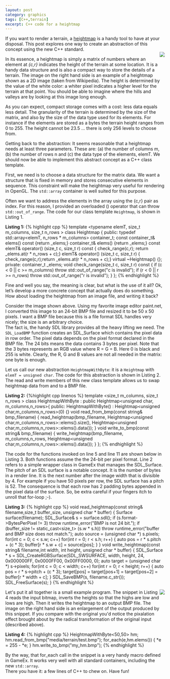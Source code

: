 ```yaml
---
layout: post
category: graphics
tags: [C++,terrain]
excerpt: C++ code for a heightmap 
---
```

If you want to render a terrain, a [heightmap](http://en.wikipedia.org/wiki/Heightmap) is a handy tool to have at your disposal.  This post explores one way to create an abstraction of this concept using the new C++ standard.     
<img src="http://upload.wikimedia.org/wikipedia/commons/5/57/Heightmap.png" style="float:right"/>

In its essence, a heightmap is simply a matrix of numbers where an element at *{c,r}* indicates the height of the terrain at some location.  It is a handy data structure and is also a compact way to store the details of a terrain.   The image on the right hand side is an example of a heightmap shown as a 2D image (taken from Wikipedia). The height is determined by the value of the white color: a whiter pixel indicates a higher level for the terrain at that point.  You should be able to imagine where the hills and valleys are by looking at this image long enough. 

As you can expect, compact storage comes with a cost: less data equals less detail.  The granularity of the terrain is determined by the size of the matrix, and also by the size of the data type used for its elements.  For instance if the elements are stored as a bytes the terrain height ranges from 0 to 255.  The height cannot be 23.5 … there is only 256 levels to choose from.  

Getting back to the abstraction: It seems reasonable that a heightmap needs at least three parameters.  These are: (a) the number of columns m, (b) the number of rows n and (c) the data type of the elements, elemT.   We should now be able to implement this abstract concept as a  C++ class template.  

First, we need is to choose a data structure for the matrix data.  We want a structure that is fixed in memory and stores consecutive elements in sequence.  This constraint will make the heightmap very useful for rendering in OpenGL.   The `std::array` container is well suited for this purpose.  

Often we want to address the elements in the array using the {c,r} pair as index.  For this reason, I provided an overloaded () operator that can throw `std::out_of_range`. The code for our class template `Heightmap`, is shown in Listing 1. 

**Listing 1:**
{% highlight cpp %}
template <typename elemT, size_t m_columns, size_t n_rows >
class Heightmap {
public:
	typedef std::array<elemT, n_rows * m_columns> container_t;
	const container_t& elems() const {return _elems;}
	container_t& elems() {return _elems;}
	const elemT& operator() (size_t c, size_t r) const {
		check_range(c,r); return _elems.at(r * n_rows + c);}
	elemT& operator() (size_t c, size_t r) {
		check_range(c,r);return _elems.at(r * n_rows + c);}
	virtual ~Heightmap() {};
private:
	container_t _elems;
	void check_range(size_t c, size_t r) const {
		if (c < 0 || c >= m_columns) throw std::out_of_range("c is invalid");
		if (r < 0 || r >= n_rows) throw std::out_of_range("r is invalid");
	}
};
{% endhighlight %} 

Fine and well you say, the meaning is clear, but what is the use of it all?  Ok, let’s develop a more concrete concept that actually does do something.  How about loading the heightmap from an image file, and writing it back?  

Consider the image shown above.  Using my favorite image editor paint.net, I converted this image to an 24-bit BMP file and resized it to be 50 x 50 pixels.  I want a BMP file because this is a file format SDL handles very nicely; the size is an arbitrary choice.  
The fact is, the handy SDL library provides all the heavy lifting we need.  The `SDL_LoadBMP` function creates an SDL_Surface which contains the pixel data in row order.  The pixel data depends on the pixel format declared in the BMP file.  The 24 bits means the data contains 3 bytes per pixel.  Note that the 3 bytes represents an RGB value where R = G = B. Here 0 is black and 255 is white. Clearly, the R, G and B values are not all needed in the matrix: one byte is enough.  

Let us call our new abstraction `HeightmapWithByte`: it is a `Heightmap` with `elemT = unsigned char`.   The code for this abstraction is shown in Listing 2.   The read and write members of this new class template allows us to  swap heightmap data from and to a BMP file.  

**Listing 2:**
{%highlight cpp linenos %}
template <size_t m_columns, size_t n_rows > class HeightmapWithByte
  : public Heightmap<unsigned char, m_columns,n_rows>{
public:
	HeightmapWithByte() : Heightmap<unsigned char,m_columns,n_rows>(0) {}
	void read_from_bmp(const string& bmp_filename) {
		read_heightmap(bmp_filename,
				Heightmap<unsigned char,m_columns,n_rows>::elems().size(),
				Heightmap<unsigned char,m_columns,n_rows>::elems().data());
	}
	void write_to_bmp(const string& bmp_filename) {
		write_heightmap(bmp_filename,
				m_columns,n_rows,
				Heightmap<unsigned char,m_columns,n_rows>::elems().data());
	}
};
{% endhighlight %}

The code for the functions invoked on line 5 and line 11 are shown below in Listing 3.   Both functions assume the the 24-bit per pixel format.  Line 2 refers to a simple wrapper class in GameEx that manages the SDL_Surface.  The pitch of an SDL surface is a notable concept.  It is the number of bytes in a render line. It is the next number after the image width that is divisible by 4.   For example if you have 50 pixels per row, the SDL surface has a pitch is 52.  The consequence is that each row has 2 padding bytes appended in the pixel data of the surface.  So, be extra careful if your fingers itch to unroll that for-loop ;-).  

**Listing 3:**
{% highlight cpp %}
void read_heightmap(const string& filename,size_t buffer_size, unsigned char * buffer) {
	Surface surface(filename);
	SDL_Surface& s = surface.sdl();
	if (s.format->BytesPerPixel != 3)
		throw runtime_error("BMP is not 24 bit.");
	if (buffer_size != static_cast<size_t> (s.w * s.h))
		throw runtime_error("buffer and BMP size does not match.");
	auto source = (unsigned char *) s.pixels;
	for(int c = 0; c < s.w; c++)
		for(int r = 0; r < s.h; r++) {
		      auto pos = r * s.pitch + (c * 3);
		      buffer[r * s.w + c] = source[pos];
		}
}
void write_heightmap(const string& filename,int width, int height, unsigned char * buffer) {
	SDL_Surface * s = SDL_CreateRGBSurface(SDL_SWSURFACE, width, height, 24, 
		0x000000FF, 0x0000FF00, 0x00FF0000, 0);
	auto target = (unsigned char *) s->pixels;
	for(int c = 0; c < width; c++)
		for(int r = 0; r < height; r++) {
			auto pos = r * s->pitch + (c * 3);
			target[pos] = target[pos+1] = target[pos+2] = buffer[r * width + c];
		}
	SDL_SaveBMP(s, filename.c_str());
	SDL_FreeSurface(s);
}
{% endhighlight %}

<img src="http://lh4.ggpht.com/-MXua7q56zLI/UdMFTgUOoKI/AAAAAAAAAPI/iJ2Qsv58Lxg/my_hm_thumb%25255B14%25255D.png?imgmax=800" style="float:right"/>

Let's put it all together is a small example program. The snippet in Listing 4 reads the input bitmap, inverts the heights so that the highs are low and lows are high. Then it writes the heightmap to an output BMP file. The image on the right hand side is an enlargement of the output produced by this snippet.  If you compare with the original you'd notice the pixalation effect brought about by the radical transformation of the original input (described above).

**Listing 4:**
{% highlight cpp %}
HeightmapWithByte<50,50> hm;
hm.read_from_bmp("media/terrain/test.bmp");
for_each(e,hm.elems()) {
	*e = 255 - *e;
}
hm.write_to_bmp("my_hm.bmp");
{% endhighlight %}

By the way, that for_each call in the snippet is a very handy macro defined in GameEx.  It works very well with all standard containers, including the new `std::array`.  
There you have it: a few lines of C++ to chew on.  Have fun!
